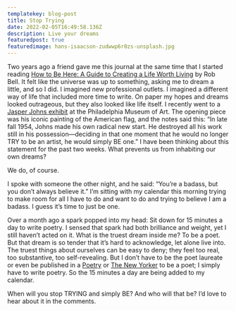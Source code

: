 ```yaml
---
templatekey: blog-post
title: Stop Trying
date: 2022-02-05T16:49:58.136Z
description: Live your dreams
featuredpost: true
featuredimage: hans-isaacson-zudwwp6r0zs-unsplash.jpg
---
```

Two years ago a friend gave me this journal at the same time that I started reading [How to Be Here: A Guide to Creating a Life Worth Living](https://www.amazon.com/How-Be-Here-Creating-Living/dp/0062356305/ref=tmm_pap_swatch_0?_encoding=UTF8&qid=1644079858&sr=8-1) by Rob Bell. It felt like the universe was up to something, asking me to dream a little, and so I did. I imagined new professional outlets. I imagined a different way of life that included more time to write. On paper my hopes and dreams looked outrageous, but they also looked like life itself. I recently went to a [Jasper Johns exhibit](https://philamuseum.org/calendar/exhibition/jasper-johns-mindmirror) at the Philadelphia Museum of Art. The opening piece was his iconic painting of the American flag, and the notes said this: “In late fall 1954, Johns made his own radical new start. He destroyed all his work still in his possession—deciding in that one moment that he would no longer TRY to be an artist, he would simply BE one.” I have been thinking about this statement for the past two weeks. What prevents us from inhabiting our own dreams? 


We do, of course. 


I spoke with someone the other night, and he said: “You’re a badass, but you don’t always believe it.” I’m sitting with my calendar this morning trying to make room for all I have to do and want to do and trying to believe I am a badass. I guess it’s time to just be one. 


Over a month ago a spark popped into my head: Sit down for 15 minutes a day to write poetry. I sensed that spark had both brilliance and weight, yet I still haven’t acted on it. What is the truest dream inside me? To be a poet. But that dream is so tender that it’s hard to acknowledge, let alone live into. The truest things about ourselves can be easy to deny; they feel too real, too substantive, too self-revealing. But I don’t have to be the poet laureate or even be published in a [Poetry](https://www.poetryfoundation.org/poetrymagazine?gclid=Cj0KCQiA3fiPBhCCARIsAFQ8QzVDH3Crou1gta1aQo__Y7VRbGysw-czJSpARV69AM7SzSJNrFs0HO8aAl2XEALw_wcB) or [The New Yorker](https://www.newyorker.com) to be a poet; I simply have to write poetry. So the 15 minutes a day are being added to my calendar. 


When will you stop TRYING and simply BE? And who will that be? I’d love to hear about it in the comments.
